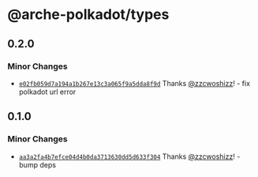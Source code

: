 # @arche-polkadot/types

## 0.2.0

### Minor Changes

- [`e02fb059d7a194a1b267e13c3a065f9a5dda8f9d`](https://github.com/zzcwoshizz/arche/commit/e02fb059d7a194a1b267e13c3a065f9a5dda8f9d) Thanks [@zzcwoshizz](https://github.com/zzcwoshizz)! - fix polkadot url error

## 0.1.0

### Minor Changes

- [`aa3a2fa4b7efce04d4b0da3713630dd5d633f304`](https://github.com/zzcwoshizz/arche/commit/aa3a2fa4b7efce04d4b0da3713630dd5d633f304) Thanks [@zzcwoshizz](https://github.com/zzcwoshizz)! - bump deps
